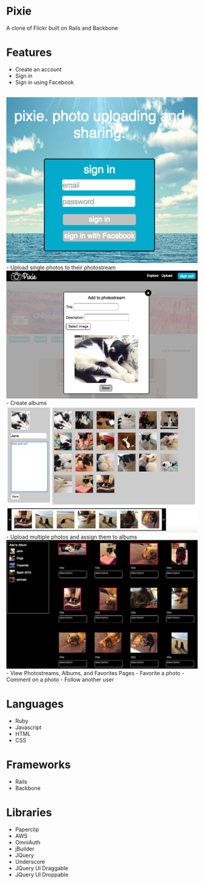 # Pixie
A clone of Flickr built on Rails and Backbone

[pixie]: http://www.pix-ie.xyz

# Features

<!-- This is a Markdown checklist. Use it to keep track of your progress! -->

- Create an account
- Sign in
- Sign in using Facebook
<br>
<img src="./docs/images/sign-in.png"/>
- Upload single photos to their photostream
<br>
<img src="./docs/images/add-to-photostream.png"/>
- Create albums
<br>
<img src="./docs/images/new-album.png"/>
- Upload multiple photos and assign them to albums
<br>
<img src="./docs/images/upload-photos.png"/>
- View Photostreams, Albums, and Favorites Pages
- Favorite a photo
- Comment on a photo
- Follow another user

# Languages
- Ruby
- Javascript
- HTML
- CSS

# Frameworks
- Rails
- Backbone

# Libraries
- Paperclip
- AWS
- OmniAuth
- jBuilder
- JQuery
- Underscore
- JQuery UI Draggable
- JQuery UI Droppable
